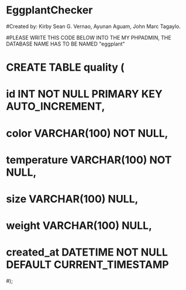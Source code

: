 # EggplantChecker

#Created by: Kirby Sean G. Vernao, Ayunan Aguam, John Marc Tagaylo.

#PLEASE WRITE THIS CODE BELOW INTO THE MY PHPADMIN, THE DATABASE NAME HAS TO BE NAMED "eggplant"
# CREATE TABLE quality (
#	   id INT NOT NULL PRIMARY KEY AUTO_INCREMENT,
#	   color VARCHAR(100) NOT NULL,
#    temperature VARCHAR(100) NOT NULL,
#    size VARCHAR(100) NULL,
#    weight VARCHAR(100) NULL,
#    created_at DATETIME NOT NULL DEFAULT CURRENT_TIMESTAMP 
#);
